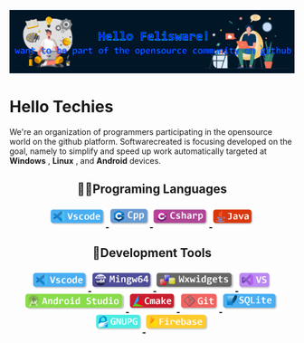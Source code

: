 ![header](https://github.com/felisware/felisware/blob/main/Image/header.png)

# Hello Techies
We're an organization of programmers participating in the opensource world on the github platform. Softwarecreated is focusing developed on the goal, namely to simplify and speed up work automatically targeted at **Windows** , **Linux** , and **Android** devices.

<h2>
    <p align="center">
        <strong>👨‍💻Programing Languages</strong>
    </p>

<p align="center">
<a href="https://code.visualstudio.com/download">
        <img src="Image\Tools\vscode.png" width="100">
    </a>
    <a href="https://cplusplus.com/">
        <img src="Image\Language\cpp.png" width="73">
    </a>
    <a href="https://docs.microsoft.com/en-us/dotnet/csharp/">
        <img src="Image\Language\csharp.png" width="100">
    </a>
    <a href="https://dev.java/">
        <img src="Image\Language\java.png" width="75">
    </a>
</p>
</h2>

<h2>
    <p align="center">
        <strong>🚀Development Tools</strong>
    </p>

<p align="center">
    <a href="https://code.visualstudio.com/download">
        <img src="Image\Tools\vscode.png" width="100">
    </a>
    <a href="https://www.mingw-w64.org/">
        <img src="Image\Tools\mingw.png" width="110">
    </a>
    <a href="https://www.wxwidgets.org/">
        <img src="Image\Tools\wxwidgets.png" width="140">
    </a>
    <a href="https://visualstudio.microsoft.com/vs/community/">
        <img src="Image\Tools\vs.png" width="60">
    </a>
    <a href="https://developer.android.com/studio">
        <img src="Image\Tools\android-studio.png" width="178">
    </a>
    <a href="https://cmake.org/">
        <img src="Image\Tools\cmake.png" width="85">
    </a>
    <a href="https://git-scm.com/">
        <img src="Image\Tools\git.png" width="70">
    </a>
    <a href="https://www.sqlite.org/index.html">
        <img src="Image\Tools\sqlite.png" width="100">
    </a>  
    <a href="https://www.gnupg.org/">
        <img src="Image\Tools\gnupg.png" width="85">
    </a>
    <a href="https://firebase.google.com/?hl=id">
        <img src="Image\Tools\firebase.png" width="113">
    </a>
</p>
</h2>
